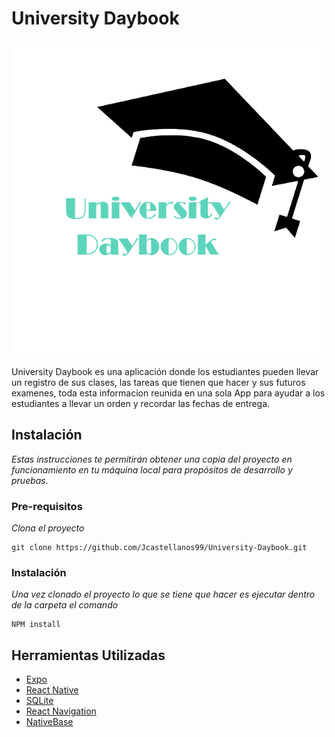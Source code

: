 # University Daybook
<p align="center">
  <img src="assets/pantalla_splash.png">
</p>

University Daybook es una aplicación donde los estudiantes pueden llevar un registro de sus clases, las tareas que tienen que hacer y sus futuros examenes, toda esta informacion
reunida en una sola App para ayudar a los estudiantes a llevar un orden y recordar las fechas de entrega.

## Instalación

_Estas instrucciones te permitirán obtener una copia del proyecto en funcionamiento en tu máquina local para propósitos de desarrollo y pruebas._


### Pre-requisitos 

_Clona el proyecto_

```
git clone https://github.com/Jcastellanos99/University-Daybook.git
```

### Instalación 

_Una vez clonado el proyecto lo que se tiene que hacer es ejecutar dentro de la carpeta el comando_

```
NPM install
```

## Herramientas Utilizadas

* [Expo](https://docs.expo.io) 
* [React Native](https://reactnative.dev) 
* [SQLite](https://docs.expo.io/versions/latest/sdk/sqlite/) 
* [React Navigation](https://reactnavigation.org) 
* [NativeBase](https://nativebase.io) 
